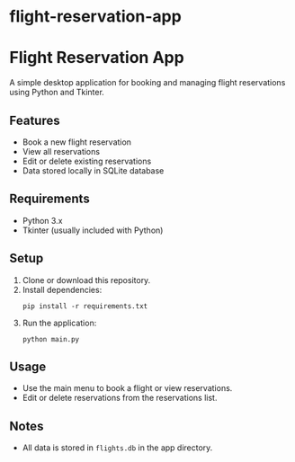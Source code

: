 # flight-reservation-app
# Flight Reservation App

A simple desktop application for booking and managing flight reservations using Python and Tkinter.

## Features
- Book a new flight reservation
- View all reservations
- Edit or delete existing reservations
- Data stored locally in SQLite database

## Requirements
- Python 3.x
- Tkinter (usually included with Python)

## Setup
1. Clone or download this repository.
2. Install dependencies:
   ```
   pip install -r requirements.txt
   ```
3. Run the application:
   ```
   python main.py
   ```

## Usage
- Use the main menu to book a flight or view reservations.
- Edit or delete reservations from the reservations list.

## Notes
- All data is stored in `flights.db` in the app directory.
